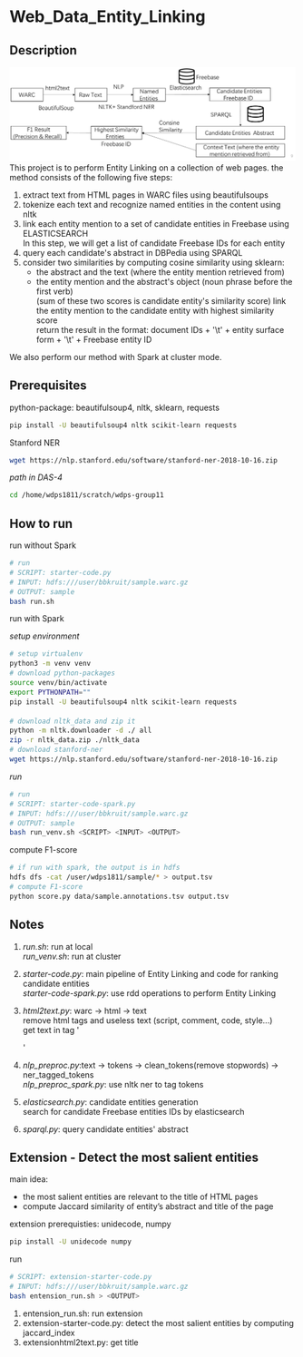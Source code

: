 # Web_Data_Entity_Linking

## Description
![avatar](Frame.png)
This project is to perform Entity Linking on a collection of web pages. the method consists of the following five steps:  

1. extract text from HTML pages in WARC files using beautifulsoups
2. tokenize each text and recognize named entities in the content using nltk
3. link each entity mention to a set of candidate entities in Freebase using ELASTICSEARCH  
   In this step, we will get a list of candidate Freebase IDs for each entity
4. query each candidate's abstract in DBPedia using SPARQL  
5. consider two similarities by computing cosine similarity using sklearn:   
   - the abstract and the text (where the entity mention retrieved from)  
   - the entity mention and the abstract's object (noun phrase before the first verb)  
   (sum of these two scores is candidate entity's similarity score)
   link the entity mention to the candidate entity with highest similarity score  
   return the result in the format: document IDs + '\t' + entity surface form + '\t' + Freebase entity ID

We also perform our method with Spark at cluster mode.

## Prerequisites

python-package: beautifulsoup4, nltk, sklearn, requests 

```bash
pip install -U beautifulsoup4 nltk scikit-learn requests
```

Stanford NER

```bash
wget https://nlp.stanford.edu/software/stanford-ner-2018-10-16.zip  
```

_path in DAS-4_
```bash
cd /home/wdps1811/scratch/wdps-group11
```

## How to run

run without Spark

```bash
# run
# SCRIPT: starter-code.py
# INPUT: hdfs:///user/bbkruit/sample.warc.gz
# OUTPUT: sample
bash run.sh
```

run with Spark

_setup environment_
```bash
# setup virtualenv
python3 -m venv venv
# download python-packages
source venv/bin/activate
export PYTHONPATH=""
pip install -U beautifulsoup4 nltk scikit-learn requests

# download nltk_data and zip it
python -m nltk.downloader -d ./ all
zip -r nltk_data.zip ./nltk_data
# download stanford-ner
wget https://nlp.stanford.edu/software/stanford-ner-2018-10-16.zip 
```

_run_
```bash
# run
# SCRIPT: starter-code-spark.py
# INPUT: hdfs:///user/bbkruit/sample.warc.gz
# OUTPUT: sample
bash run_venv.sh <SCRIPT> <INPUT> <OUTPUT>
```



compute F1-score

~~~bash
# if run with spark, the output is in hdfs
hdfs dfs -cat /user/wdps1811/sample/* > output.tsv
# compute F1-score
python score.py data/sample.annotations.tsv output.tsv
~~~



## Notes

1. _run.sh_: run at local  
   _run_venv.sh_: run at cluster

2. _starter-code.py_: main pipeline of Entity Linking and code for ranking candidate entities  
   _starter-code-spark.py_: use rdd operations to perform Entity Linking

3. _html2text.py_: warc -> html -> text  
   remove html tags and useless text (script, comment, code, style...)  
   get text in tag '<p></p>'  

4. _nlp_preproc.py_:text -> tokens -> clean_tokens(remove stopwords) -> ner_tagged_tokens  
   _nlp_preproc_spark.py_: use nltk ner to tag tokens

5. _elasticsearch.py_: candidate entities generation  
   search for candidate Freebase entities IDs by elasticsearch

6. _sparql.py_: query candidate entities' abstract

## Extension -  Detect the most salient entities

main idea: 

- the most salient entities are relevant to the title of HTML pages
- compute Jaccard similarity of entity’s abstract and title of the page

extension prerequisties: unidecode, numpy

```bash
pip install -U unidecode numpy
```
run
```bash
# SCRIPT: extension-starter-code.py
# INPUT: hdfs:///user/bbkruit/sample.warc.gz
bash entension_run.sh > <OUTPUT>
```

1. entension_run.sh: run extension
2. extension-starter-code.py: detect the most salient entities by computing jaccard_index
3. extensionhtml2text.py: get title
